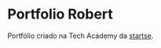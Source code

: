 # Portfolio Robert

Portfólio criado na Tech Academy da <a href="https://www.startse.com/?utm_source=lms">startse</a>.

